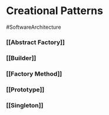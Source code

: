 # Creational Patterns
#SoftwareArchitecture

### [[Abstract Factory]]
### [[Builder]]
### [[Factory Method]]
### [[Prototype]]
### [[Singleton]]
